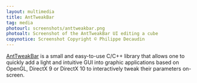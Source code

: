 ```yaml
---
layout: multimedia
title: AntTweakBar
tag: media
photourl: screenshots/anttweakbar.png
photoalt: Screenshot of the AntTweakBar UI editing a cube
copynotice: Screenshot Copyright © Philippe Decaudin
---
```


[AntTweakBar](http://www.antisphere.com/Wiki/tools:anttweakbar) is a small and
easy-to-use C/C++ library that allows one to quickly add a light and intuitive
GUI into graphic applications based on OpenGL, DirectX 9 or DirectX 10 to
interactively tweak their parameters on-screen.
